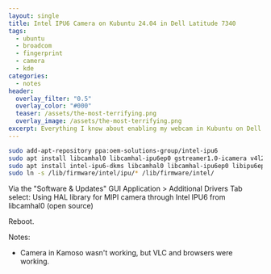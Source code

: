 ```yaml
---
layout: single
title: Intel IPU6 Camera on Kubuntu 24.04 in Dell Latitude 7340
tags:
  - ubuntu
  - broadcom
  - fingerprint
  - camera
  - kde
categories:
  - notes
header:
  overlay_filter: "0.5"
  overlay_color: "#000"
  teaser: /assets/the-most-terrifying.png
  overlay_image: /assets/the-most-terrifying.png
excerpt: Everything I know about enabling my webcam in Kubuntu on Dell laptop.
---
```


```bash
sudo add-apt-repository ppa:oem-solutions-group/intel-ipu6
sudo apt install libcamhal0 libcamhal-ipu6ep0 gstreamer1.0-icamera v4l2-relayd
sudo apt install intel-ipu6-dkms libcamhal0 libcamhal-ipu6ep0 libipu6ep
sudo ln -s /lib/firmware/intel/ipu/* /lib/firmware/intel/
```

Via the "Software & Updates" GUI Application > Additional Drivers Tab select:
Using HAL library for MIPI camera through Intel IPU6 from libcamhal0 (open source)

Reboot.

Notes:
- Camera in Kamoso wasn't working, but VLC and browsers were working.